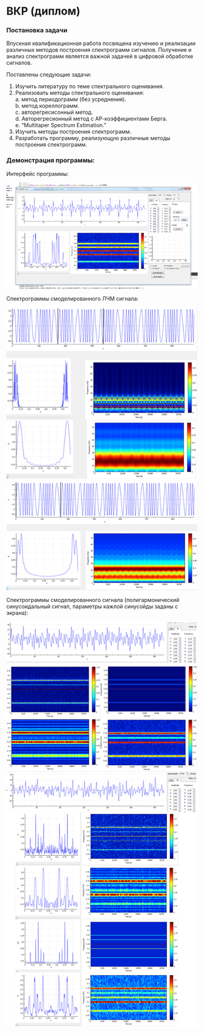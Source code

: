 # ВКР (диплом)

### Постановка задачи

Впускная квалификационная работа посвящена изучению и реализации различных методов построения спектрограмм сигналов. Получение и анализ спектрограмм является важной задачей в цифровой обработке сигналов. 
  
Поставлены следующие задачи:  
1.	Изучить литературу по теме спектрального оценивания.  
2.	Реализовать методы спектрального оценивания:   
a.	метод периодограмм (без усреднения).   
b.	метод кореллограмм.  
c.	авторегресисонный метод.  
d.	Авторегресионный метод с АР-коэффициентами Берга.  
e.	“Multitaper Spectrum Estimation.”  
3.	Изучить методы построения спектрограмм.  
4.	Разработать программу, реализующую различные методы построения спектрограмм.  

### Демонстрация программы:  
  
Интерфейс программы:  
  
![Alt text](https://github.com/AlexeySource/Learning/blob/master/Spectrogram/screenshots/spectrogramm1.png?raw=true)    
    
Спектрограммы смоделированного ЛЧМ сигнала:  
  
![Alt text](https://github.com/AlexeySource/Learning/blob/master/Spectrogram/screenshots/spectrogramm2.png?raw=true)   
![Alt text](https://github.com/AlexeySource/Learning/blob/master/Spectrogram/screenshots/spectrogramm3.png?raw=true) 
  
Спектрограммы смоделированного сигнала (полигармонический синусоидальный сигнал, параметры кажлой синусойды заданы с экрана):  
  
![Alt text](https://github.com/AlexeySource/Learning/blob/master/Spectrogram/screenshots/spectrogramm4.png?raw=true)   
![Alt text](https://github.com/AlexeySource/Learning/blob/master/Spectrogram/screenshots/spectrogramm5.png?raw=true)   
